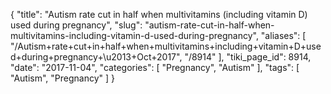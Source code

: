 {
    "title": "Autism rate cut in half when multivitamins (including vitamin D) used during pregnancy",
    "slug": "autism-rate-cut-in-half-when-multivitamins-including-vitamin-d-used-during-pregnancy",
    "aliases": [
        "/Autism+rate+cut+in+half+when+multivitamins+including+vitamin+D+used+during+pregnancy+\u2013+Oct+2017",
        "/8914"
    ],
    "tiki_page_id": 8914,
    "date": "2017-11-04",
    "categories": [
        "Pregnancy",
        "Autism"
    ],
    "tags": [
        "Autism",
        "Pregnancy"
    ]
}